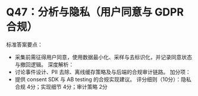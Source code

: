# Q47：分析与隐私（用户同意与 GDPR 合规）

标准答案要点：
- 采集前需征得用户同意，使用数据最小化、采样与去标识化，并记录同意状态与撤回逻辑。
深度解析：
- 讨论事件设计、PII 去除、离线缓存策略及与后端的合规审计链路。
加分项：
- 提供 consent SDK 与 AB testing 的合规实现建议。
评分细则（10分）：隐私合规 4分；实现细节 4分；审计策略 2分
